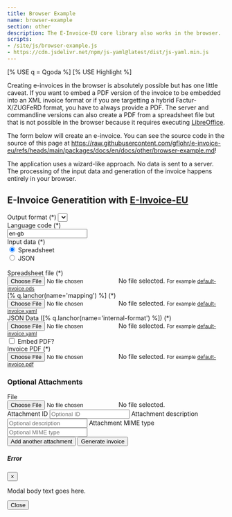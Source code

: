 ```yaml
---
title: Browser Example
name: browser-example
section: other
description: The E-Invoice-EU core library also works in the browser.
scripts:
- /site/js/browser-example.js
- https://cdn.jsdelivr.net/npm/js-yaml@latest/dist/js-yaml.min.js
---
```

<!--qgoda-no-xgettext-->
[% USE q = Qgoda %]
[% USE Highlight %]
<!--/qgoda-no-xgettext-->

Creating e-invoices in the browser is absolutely possible but has one little
caveat. If you want to embed a PDF version of the invoice to be embedded into
an XML invoice format or if you are targetting a hybrid Factur-X/ZUGFeRD format,
you have to always provide a PDF. The server and commandline versions can
also create a PDF from a spreadsheet file but that is not possible in the
browser because it requires executing
[LibreOffice](https://www.libreoffice.org/).

The form below will create an e-invoice. You can see the source code in the
source of this page at
https://raw.githubusercontent.com/gflohr/e-invoice-eu/refs/heads/main/packages/docs/en/docs/other/browser-example.md!

The application uses a wizard-like approach. No data is sent to a server.
The processing of the input data and generation of the invoice happens
entirely in your browser.

## E-Invoice Generatition with [E-Invoice-EU](https://github.com/gflohr/e-invoice-eu)

<!--qgoda-no-xgettext-->
<form id="e-invoice-eu">
	<div class="form-group">
		<label for="format">Output format (*)</label>
		<select id="format" class="form-control" required>
		</select>
	</div>
	<label for="lang">Language code (*)</label>
	<div class="form-group">
		<input id="lang" name="lang" pattern="^[a-zA-Z]{2}(?:-[a-zA-Z]{2})?"
			value="en-gb" required/>
	</div>
	<label>Input data (*)</label>
	<div class="form-check">
		<input class="form-check-input" type="radio" name="invoice-input"
			value="spreadsheet" checked>
		<label class="form-check-label" for="spreadsheetOption">Spreadsheet</label>
	</div>
	<div class="form-check">
		<input class="form-check-input" type="radio" name="invoice-input"
			value="json">
		<label class="form-check-label" for="jsonOption">JSON</label>
	</div>
	<br />
	<div class="form-group" id="spreadsheet-file-upload">
		<label>Spreadsheet file (*)</label>
		<div class="custom-file">
			<input type="file" class="custom-file-input" id="spreadsheet-file"
				name="spreadsheet-file" required>
			<label class="custom-file-label" for="spreadsheet-file">
				No file selected.
			</label>
			<small class="form-text text-muted">For example
				<a href="https://github.com/gflohr/e-invoice-eu/raw/refs/heads/main/contrib/templates/default-invoice.ods"
				target="_blank">
					default-invoice.ods
				</a>
			</small>
		</div>
	</div>
	<div class="form-group" id="mapping-file-upload">
		<label>[% q.lanchor(name='mapping') %] (*)</label>
		<div class="custom-file">
			<input type="file" class="custom-file-input" id="mapping-file"
				name="mapping-file" required>
			<label class="custom-file-label" for="mapping-file">
				No file selected.
			</label>
			<small class="form-text text-muted">For example
				<a href="https://github.com/gflohr/e-invoice-eu/blob/main/contrib/mappings/default-invoice.yaml"
				target="_blank">
					default-invoice.yaml
				</a>
			</small>
		</div>
	</div>
	<div class="form-group" id="invoice-file-upload">
		<label>JSON Data ([% q.lanchor(name='internal-format') %]) (*)</label>
		<div class="custom-file">
			<input type="file" class="custom-file-input" id="invoice-file"
				name="invoice-file" required>
			<label class="custom-file-label" for="invoice-file">
				No file selected.
			</label>
			<small class="form-text text-muted">For example
				<a href="https://github.com/gflohr/e-invoice-eu/blob/main/contrib/data/default-invoice.json"
				target="_blank">
					default-invoice.yaml
				</a>
			</small>
		</div>
	</div>
	<div class="form-group" id="embed-pdf-checkbox">
		<div class="form-check">
			<input class="form-check-input" type="checkbox" name="embed-pdf"
				id="embed-pdf">
			<label class="form-check-label" for="embedPDF">Embed PDF?</label>
		</div>
	</div>
	<div class="form-group" id="pdf-file-upload">
		<label>Invoice PDF (*)</label>
		<div class="custom-file">
			<input type="file" class="custom-file-input" id="pdf-file"
				name="pdf-file">
			<label class="custom-file-label" for="pdf-file">
				No file selected.
			</label>
			<small class="form-text text-muted">For example
				<a href="https://github.com/gflohr/e-invoice-eu/blob/main/contrib/templates/default-invoice.pdf"
				target="_blank">
					default-invoice.pdf
				</a>
			</small>
		</div>
	</div>
	<h3>Optional Attachments</h3>
	<div class="form-group">
		<div id="attachments-list">
			<template id="attachment">
				<div class="d-flex align-items-center">
					<div class="flex-grow-1 border p-2">
						<div>File:</div>
						<div>ID:</div>
						<div>Description:</div>
						<div>MIME type:</div>
					</div>
					<button type="button" class="btn btn-danger btn-sm ml-2 delete-attachment">
						<i class="bi-trash"></i>
					</button>
				</div>
			</template>
		</div>
		<label>File</label>
		<div class="custom-file">
			<input type="file" class="custom-file-input" id="attachment-file"
				name="attachment-file">
			<label class="custom-file-label" for="attachment-file" id="attachment-file-label">
				No file selected.
			</label>
		</div>
		<label for="attachment-id">Attachment ID</label>
		<input id="attachment-id" class="form-control"
			placeholder="Optional ID"></input>
		<label for="attachment-description">Attachment description</label>
		<input id="attachment-description" class="form-control"
			placeholder="Optional description"></input>
		<label for="attachment-mime-type">Attachment MIME type</label>
		<input id="attachment-mime-type" class="form-control"
			placeholder="Optional MIME type"></input>
	</div>
	<div class="d-flex justify-content-between">
		<button class="btn btn-primary btn-sm" id="add-attachment">Add another attachment</button>
		<button class="btn btn-primary ml-auto" id="generate-invoice" type="submit">Generate invoice</button>
	</div>
</form>
<div id="dialog" class="modal fade" tabindex="-1">
	<div class="modal-dialog">
		<div class="modal-content">
			<div class="modal-header">
				<h5 class="modal-title">Error</h5>
				<button type="button" class="close" data-dismiss="modal" aria-label="Close">
					<span aria-hidden="true">&times;</span>
				</button>
			</div>
			<div class="modal-body">
				<p id="error-message">Modal body text goes here.</p>
			</div>
			<div class="modal-footer">
				<button type="button" class="btn btn-danger btn-default" data-dismiss="modal">Close</button>
			</div>
		</div>
	</div>
</div>

<script src="/e-invoice-eu/e-invoice-eu.js"></script>
<!--/qgoda-no-xgettext-->
